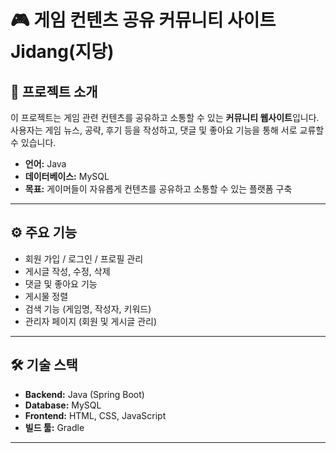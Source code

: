 # 🎮 게임 컨텐츠 공유 커뮤니티 사이트 Jidang(지당)

## 📌 프로젝트 소개
이 프로젝트는 게임 관련 컨텐츠를 공유하고 소통할 수 있는 **커뮤니티 웹사이트**입니다.  
사용자는 게임 뉴스, 공략, 후기 등을 작성하고, 댓글 및 좋아요 기능을 통해 서로 교류할 수 있습니다.  

- **언어:** Java  
- **데이터베이스:** MySQL  
- **목표:** 게이머들이 자유롭게 컨텐츠를 공유하고 소통할 수 있는 플랫폼 구축  

---

## ⚙️ 주요 기능
- 회원 가입 / 로그인 / 프로필 관리
- 게시글 작성, 수정, 삭제
- 댓글 및 좋아요 기능
- 게시물 정렬
- 검색 기능 (게임명, 작성자, 키워드)
- 관리자 페이지 (회원 및 게시글 관리)

---

## 🛠 기술 스택
- **Backend:** Java (Spring Boot)
- **Database:** MySQL
- **Frontend:** HTML, CSS, JavaScript
- **빌드 툴:** Gradle

---

